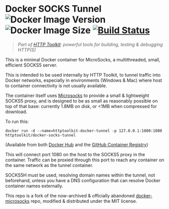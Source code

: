 # Docker SOCKS Tunnel ![Docker Image Version](https://img.shields.io/docker/v/httptoolkit/docker-socks-tunnel?sort=semver) ![Docker Image Size](https://img.shields.io/docker/image-size/httptoolkit/docker-socks-tunnel?sort=semver) [![Build Status](https://github.com/httptoolkit/docker-socks-tunnel/workflows/CI/badge.svg)](https://github.com/httptoolkit/mockttp/actions)

> _Part of [HTTP Toolkit](https://httptoolkit.tech): powerful tools for building, testing & debugging HTTP(S)_

This is a minimal Docker container for MicroSocks, a multithreaded, small, efficient SOCKS5 server.

This is intended to be used internally by HTTP Toolkit, to tunnel traffic into Docker networks, especially in environments (Windows & Mac) where host to container connectivity is not usually available.

The container itself uses [Microsocks](https://github.com/rofl0r/microsocks) to provide a small & lightweight SOCKS5 proxy, and is designed to be as small as reasonably possible on top of that base: currently 1.8MB on disk, or <1MB when compressed for download.

To run this:

```
docker run -d --name=httptoolkit-docker-tunnel -p 127.0.0.1:1080:1080 httptoolkit/docker-socks-tunnel
```

(Available from both [Docker Hub](https://hub.docker.com/r/httptoolkit/docker-socks-tunnel/) and the [GitHub Container Registry](https://github.com/httptoolkit/docker-socks-tunnel/pkgs/container/docker-socks-tunnel))

This will connect port 1080 on the host to the SOCKS5 proxy in the container. Traffic can be proxied through this port to reach any container on the same network as the tunnel container.

SOCKS5H must be used, resolving domain names within the tunnel, not beforehand, unless you have a DNS configuration that can resolve Docker container names externally.

This repo is a fork of the now-archived & officially abandoned [docker-microsocks](https://github.com/shawly/docker-microsocks) repo, modified & distributed under the MIT license.